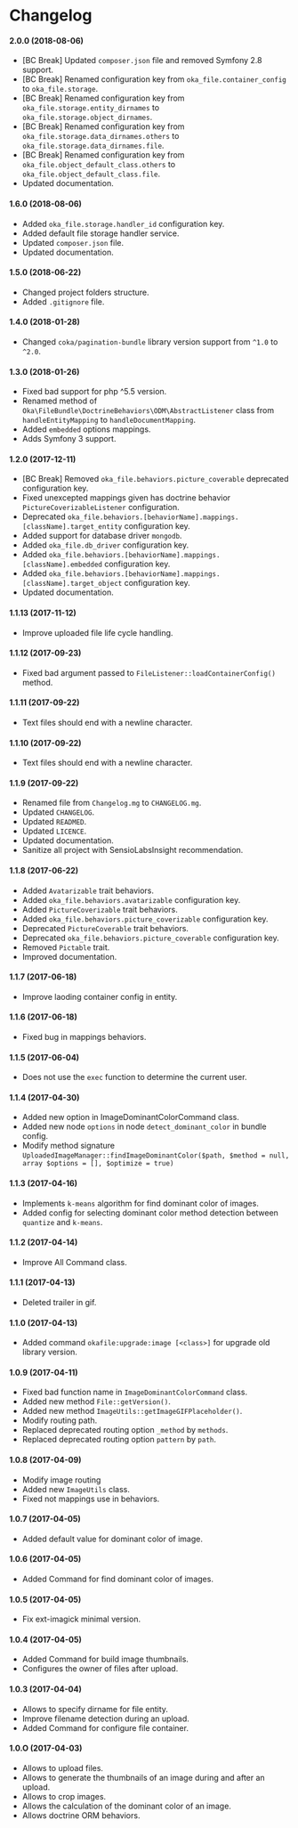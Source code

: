 Changelog
=========

#### 2.0.0 (2018-08-06)

* [BC Break] Updated `composer.json` file and removed Symfony 2.8 support.
* [BC Break] Renamed configuration key from `oka_file.container_config` to `oka_file.storage`.
* [BC Break] Renamed configuration key from `oka_file.storage.entity_dirnames` to `oka_file.storage.object_dirnames`.
* [BC Break] Renamed configuration key from `oka_file.storage.data_dirnames.others` to `oka_file.storage.data_dirnames.file`.
* [BC Break] Renamed configuration key from `oka_file.object_default_class.others` to `oka_file.object_default_class.file`.
* Updated documentation.

#### 1.6.0 (2018-08-06)

* Added `oka_file.storage.handler_id` configuration key.
* Added default file storage handler service.
* Updated `composer.json` file.
* Updated documentation.

#### 1.5.0 (2018-06-22)

* Changed project folders structure.
* Added `.gitignore` file.

#### 1.4.0 (2018-01-28)

* Changed `coka/pagination-bundle` library version support from `^1.0` to `^2.0`.

#### 1.3.0 (2018-01-26)

* Fixed bad support for php ^5.5 version.
* Renamed method of `Oka\FileBundle\DoctrineBehaviors\ODM\AbstractListener` class from `handleEntityMapping` to `handleDocumentMapping`.
* Added `embedded` options mappings.
* Adds Symfony 3 support.

#### 1.2.0 (2017-12-11)

* [BC Break] Removed `oka_file.behaviors.picture_coverable` deprecated configuration key.
* Fixed unexcepted mappings given has doctrine behavior `PictureCoverizableListener` configuration.
* Deprecated `oka_file.behaviors.[behaviorName].mappings.[className].target_entity` configuration key.
* Added support for database driver `mongodb`.
* Added `oka_file.db_driver` configuration key.
* Added `oka_file.behaviors.[behaviorName].mappings.[className].embedded` configuration key.
* Added `oka_file.behaviors.[behaviorName].mappings.[className].target_object` configuration key.
* Updated documentation.

#### 1.1.13 (2017-11-12)

* Improve uploaded file life cycle handling.

#### 1.1.12 (2017-09-23)

* Fixed bad argument passed to `FileListener::loadContainerConfig()` method.

#### 1.1.11 (2017-09-22)

* Text files should end with a newline character.

#### 1.1.10 (2017-09-22)

* Text files should end with a newline character.

#### 1.1.9 (2017-09-22)

* Renamed file from `Changelog.mg` to `CHANGELOG.mg`.
* Updated `CHANGELOG`.
* Updated `READMED`.
* Updated `LICENCE`.
* Updated documentation.
* Sanitize all project with SensioLabsInsight recommendation.

#### 1.1.8 (2017-06-22)

* Added `Avatarizable` trait behaviors.
* Added `oka_file.behaviors.avatarizable` configuration key.
* Added `PictureCoverizable` trait behaviors.
* Added `oka_file.behaviors.picture_coverizable` configuration key.
* Deprecated `PictureCoverable` trait behaviors.
* Deprecated `oka_file.behaviors.picture_coverable` configuration key.
* Removed `Pictable` trait.
* Improved documentation.

#### 1.1.7 (2017-06-18)

* Improve laoding container config in entity.

#### 1.1.6 (2017-06-18)

* Fixed bug in mappings behaviors.

#### 1.1.5 (2017-06-04)

* Does not use the `exec` function to determine the current user.

#### 1.1.4 (2017-04-30)

* Added new option in ImageDominantColorCommand class.
* Added new node `options` in node `detect_dominant_color` in bundle config.
* Modify method signature `UploadedImageManager::findImageDominantColor($path, $method = null, array $options = [], $optimize = true)`

#### 1.1.3 (2017-04-16)

* Implements `k-means` algorithm for find dominant color of images.
* Added config for selecting dominant color method detection between `quantize` and `k-means`.

#### 1.1.2 (2017-04-14)

* Improve All Command class.

#### 1.1.1 (2017-04-13)

* Deleted trailer in gif.

#### 1.1.0 (2017-04-13)

* Added command `okafile:upgrade:image [<class>]` for upgrade old library version.

#### 1.0.9 (2017-04-11)

* Fixed bad function name in `ImageDominantColorCommand` class.
* Added new method `File::getVersion()`.
* Added new method `ImageUtils::getImageGIFPlaceholder()`.
* Modify routing path.
* Replaced deprecated routing option `_method` by `methods`.
* Replaced deprecated routing option `pattern` by `path`.

#### 1.0.8 (2017-04-09)

* Modify image routing
* Added new `ImageUtils` class.
* Fixed not mappings use in behaviors.

#### 1.0.7 (2017-04-05)

* Added default value for dominant color of image.

#### 1.0.6 (2017-04-05)

* Added Command for find dominant color of images.

#### 1.0.5 (2017-04-05)

* Fix ext-imagick minimal version.

#### 1.0.4 (2017-04-05)

* Added Command for build image thumbnails.
* Configures the owner of files after upload.

#### 1.0.3 (2017-04-04)

* Allows to specify dirname for file entity.
* Improve filename detection during an upload.
* Added Command for configure file container.

#### 1.0.O (2017-04-03)

* Allows to upload files.
* Allows to generate the thumbnails of an image during and after an upload.
* Allows to crop images.
* Allows the calculation of the dominant color of an image.
* Allows doctrine ORM behaviors.
